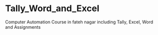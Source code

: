 # Tally_Word_and_Excel
Computer Automation Course in fateh nagar including Tally, Excel, Word and Assignments
